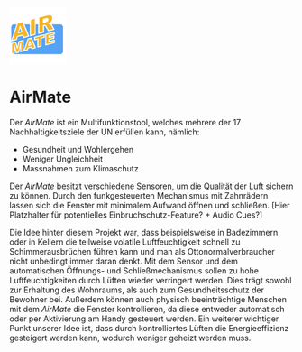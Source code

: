 <img src="./assets/Mac App icon.png" width="100" />


# AirMate
Der *AirMate* ist ein Multifunktionstool, welches mehrere der 17 Nachhaltigkeitsziele der UN erfüllen kann, nämlich: 
- Gesundheit und Wohlergehen
- Weniger Ungleichheit
- Massnahmen zum Klimaschutz

Der *AirMate* besitzt verschiedene Sensoren, um die Qualität der Luft sichern zu können. Durch den funkgesteuerten Mechanismus mit Zahnrädern lassen sich die Fenster mit minimalem Aufwand öffnen und schließen. [Hier Platzhalter für potentielles Einbruchschutz-Feature? + Audio Cues?] 

Die Idee hinter diesem Projekt war, dass beispielsweise in Badezimmern oder in Kellern die teilweise volatile Luftfeuchtigkeit schnell zu Schimmerausbrüchen führen kann und man als Ottonormalverbraucher nicht unbedingt immer daran denkt. Mit dem Sensor und dem automatischen Öffnungs- und Schließmechanismus sollen zu hohe Luftfeuchtigkeiten durch Lüften wieder verringert werden. Dies trägt sowohl zur Erhaltung des Wohnraums, als auch zum Gesundheitsschutz der Bewohner bei. Außerdem können auch physisch beeinträchtige Menschen mit dem *AirMate* die Fenster kontrollieren, da diese entweder automatisch oder per Aktivierung am Handy gesteuert werden. Ein weiterer wichtiger Punkt unserer Idee ist, dass durch kontrolliertes Lüften die Energieeffizienz gesteigert werden kann, wodurch weniger geheizt werden muss.     

